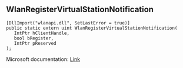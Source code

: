 ## WlanRegisterVirtualStationNotification

```
[DllImport("wlanapi.dll", SetLastError = true)]
public static extern uint WlanRegisterVirtualStationNotification(
   IntPtr hClientHandle,
   bool bRegister,
   IntPtr pReserved
);
```

Microsoft documentation: [Link](https://docs.microsoft.com/en-us/windows/win32/api/wlanapi/nf-wlanapi-wlanregistervirtualstationnotification)
